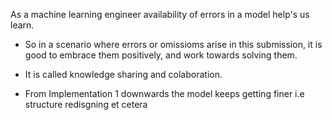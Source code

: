 As a machine learning engineer availability of errors in a model help's us learn.
- So in a scenario where errors or omissioms arise in this submission, it is good to embrace them positively, and work towards solving them.
- It is called knowledge sharing and colaboration.

- From Implementation 1 downwards the model keeps getting finer i.e structure redisgning et cetera
